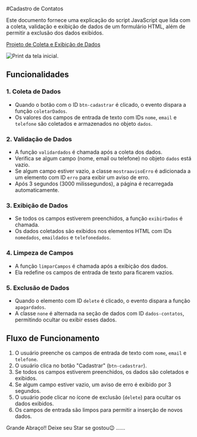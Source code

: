 #Cadastro de Contatos

Este documento fornece uma explicação do script JavaScript que lida com a coleta, validação e exibição de dados de um formulário HTML, além de permitir a exclusão dos dados exibidos.

[Projeto de Coleta e Exibição de Dados](https://dinhosilwa.github.io/Coleta-e-exibicao-de-dados-usando-javascripts/)

![Print da tela inicial](https://i.imgur.com/sqjUz9M.png).

## Funcionalidades

### 1. Coleta de Dados

- Quando o botão com o ID `btn-cadastrar` é clicado, o evento dispara a função `coletarDados`.
- Os valores dos campos de entrada de texto com IDs `nome`, `email` e `telefone` são coletados e armazenados no objeto `dados`.

### 2. Validação de Dados

- A função `validardados` é chamada após a coleta dos dados.
- Verifica se algum campo (nome, email ou telefone) no objeto `dados` está vazio.
- Se algum campo estiver vazio, a classe `mostraavisoErro` é adicionada a um elemento com ID `erro` para exibir um aviso de erro.
- Após 3 segundos (3000 milissegundos), a página é recarregada automaticamente.

### 3. Exibição de Dados

- Se todos os campos estiverem preenchidos, a função `exibirDados` é chamada.
- Os dados coletados são exibidos nos elementos HTML com IDs `nomedados`, `emaildados` e `telefonedados`.

### 4. Limpeza de Campos

- A função `limparCampos` é chamada após a exibição dos dados.
- Ela redefine os campos de entrada de texto para ficarem vazios.

### 5. Exclusão de Dados

- Quando o elemento com ID `delete` é clicado, o evento dispara a função `apagardados`.
- A classe `none` é alternada na seção de dados com ID `dados-contatos`, permitindo ocultar ou exibir esses dados.

## Fluxo de Funcionamento

1. O usuário preenche os campos de entrada de texto com `nome`, `email` e `telefone`.
2. O usuário clica no botão "Cadastrar" (`btn-cadastrar`).
3. Se todos os campos estiverem preenchidos, os dados são coletados e exibidos.
4. Se algum campo estiver vazio, um aviso de erro é exibido por 3 segundos.
5. O usuário pode clicar no ícone de exclusão (`delete`) para ocultar os dados exibidos.
6. Os campos de entrada são limpos para permitir a inserção de novos dados.

Grande Abraço!! 
Deixe seu Star se gostou😉
......